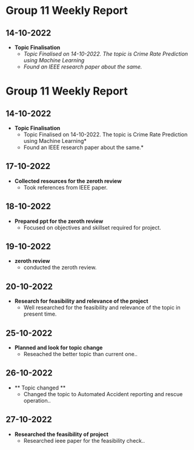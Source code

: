 # Group 11 Weekly Report

## 14-10-2022

- **Topic Finalisation**
     - *Topic Finalised on 14-10-2022. The topic is Crime Rate Prediction using Machine Learning*
     - *Found an IEEE research paper about the same.*
# Group 11 Weekly Report

## 14-10-2022

- **Topic Finalisation**
     - Topic Finalised on 14-10-2022. The topic is Crime Rate Prediction using Machine Learning*
     - Found an IEEE research paper about the same.*
## 17-10-2022

- **Collected resources for the zeroth review**
     - Took references from IEEE paper.

## 18-10-2022

- **Prepared ppt for the zeroth review**
     - Focused on objectives and skillset required for project. 

## 19-10-2022

- **zeroth review**
     - conducted the zeroth review.
  
## 20-10-2022

- **Research for feasibility and relevance of the project**
     - Well researched for the feasibility and relevance of the topic in present time.
 
 ## 25-10-2022

- **Planned and look for topic change**
     - Reseached the better topic than current one..
     
## 26-10-2022

- ** Topic changed **
     - Changed the topic to Automated Accident reporting and rescue operation..

## 27-10-2022

- **Researched the feasibility of project**
     -  Researched ieee paper for the feasibility check..
